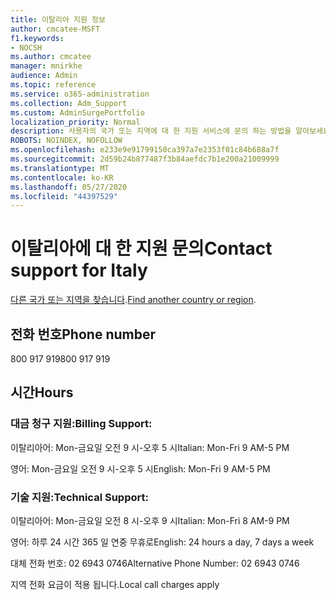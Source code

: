 ```yaml
---
title: 이탈리아 지원 정보
author: cmcatee-MSFT
f1.keywords:
- NOCSH
ms.author: cmcatee
manager: mnirkhe
audience: Admin
ms.topic: reference
ms.service: o365-administration
ms.collection: Adm_Support
ms.custom: AdminSurgePortfolio
localization_priority: Normal
description: 사용자의 국가 또는 지역에 대 한 지원 서비스에 문의 하는 방법을 알아보세요.
ROBOTS: NOINDEX, NOFOLLOW
ms.openlocfilehash: e233e9e91799150ca397a7e2353f01c84b688a7f
ms.sourcegitcommit: 2d59b24b877487f3b84aefdc7b1e200a21009999
ms.translationtype: MT
ms.contentlocale: ko-KR
ms.lasthandoff: 05/27/2020
ms.locfileid: "44397529"
---
```

# <a name="contact-support-for-italy"></a><span data-ttu-id="d47e5-103">이탈리아에 대 한 지원 문의</span><span class="sxs-lookup"><span data-stu-id="d47e5-103">Contact support for Italy</span></span>

<span data-ttu-id="d47e5-104">[다른 국가 또는 지역을 찾습니다](../contact-support-for-business-products.md).</span><span class="sxs-lookup"><span data-stu-id="d47e5-104">[Find another country or region](../contact-support-for-business-products.md).</span></span>

## <a name="phone-number"></a><span data-ttu-id="d47e5-105">전화 번호</span><span class="sxs-lookup"><span data-stu-id="d47e5-105">Phone number</span></span>
<span data-ttu-id="d47e5-106">800 917 919</span><span class="sxs-lookup"><span data-stu-id="d47e5-106">800 917 919</span></span>

## <a name="hours"></a><span data-ttu-id="d47e5-107">시간</span><span class="sxs-lookup"><span data-stu-id="d47e5-107">Hours</span></span>
### <a name="billing-support"></a><span data-ttu-id="d47e5-108">대금 청구 지원:</span><span class="sxs-lookup"><span data-stu-id="d47e5-108">Billing Support:</span></span>

<span data-ttu-id="d47e5-109">이탈리아어: Mon-금요일 오전 9 시-오후 5 시</span><span class="sxs-lookup"><span data-stu-id="d47e5-109">Italian: Mon-Fri 9 AM-5 PM</span></span>

<span data-ttu-id="d47e5-110">영어: Mon-금요일 오전 9 시-오후 5 시</span><span class="sxs-lookup"><span data-stu-id="d47e5-110">English: Mon-Fri 9 AM-5 PM</span></span>

### <a name="technical-support"></a><span data-ttu-id="d47e5-111">기술 지원:</span><span class="sxs-lookup"><span data-stu-id="d47e5-111">Technical Support:</span></span>

<span data-ttu-id="d47e5-112">이탈리아어: Mon-금요일 오전 8 시-오후 9 시</span><span class="sxs-lookup"><span data-stu-id="d47e5-112">Italian: Mon-Fri 8 AM-9 PM</span></span>

<span data-ttu-id="d47e5-113">영어: 하루 24 시간 365 일 연중 무휴로</span><span class="sxs-lookup"><span data-stu-id="d47e5-113">English: 24 hours a day, 7 days a week</span></span>

<span data-ttu-id="d47e5-114">대체 전화 번호: 02 6943 0746</span><span class="sxs-lookup"><span data-stu-id="d47e5-114">Alternative Phone Number: 02 6943 0746</span></span>

<span data-ttu-id="d47e5-115">지역 전화 요금이 적용 됩니다.</span><span class="sxs-lookup"><span data-stu-id="d47e5-115">Local call charges apply</span></span>
